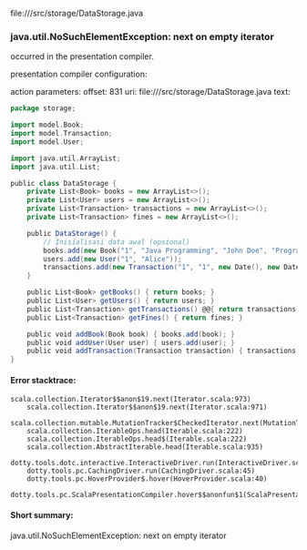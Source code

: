 file://<WORKSPACE>/src/storage/DataStorage.java
### java.util.NoSuchElementException: next on empty iterator

occurred in the presentation compiler.

presentation compiler configuration:


action parameters:
offset: 831
uri: file://<WORKSPACE>/src/storage/DataStorage.java
text:
```scala
package storage;

import model.Book;
import model.Transaction;
import model.User;

import java.util.ArrayList;
import java.util.List;

public class DataStorage {
    private List<Book> books = new ArrayList<>();
    private List<User> users = new ArrayList<>();
    private List<Transaction> transactions = new ArrayList<>();
    private List<Transaction> fines = new ArrayList<>();

    public DataStorage() {
        // Inisialisasi data awal (opsional)
        books.add(new Book("1", "Java Programming", "John Doe", "Programming", true, "file.pdf"));
        users.add(new User("1", "Alice"));
        transactions.add(new Transaction("1", "1", new Date(), new Date()));
    }

    public List<Book> getBooks() { return books; }
    public List<User> getUsers() { return users; }
    public List<Transaction> getTransactions() @@{ return transactions; }
    public List<Transaction> getFines() { return fines; }

    public void addBook(Book book) { books.add(book); }
    public void addUser(User user) { users.add(user); }
    public void addTransaction(Transaction transaction) { transactions.add(transaction); }
}
```



#### Error stacktrace:

```
scala.collection.Iterator$$anon$19.next(Iterator.scala:973)
	scala.collection.Iterator$$anon$19.next(Iterator.scala:971)
	scala.collection.mutable.MutationTracker$CheckedIterator.next(MutationTracker.scala:76)
	scala.collection.IterableOps.head(Iterable.scala:222)
	scala.collection.IterableOps.head$(Iterable.scala:222)
	scala.collection.AbstractIterable.head(Iterable.scala:935)
	dotty.tools.dotc.interactive.InteractiveDriver.run(InteractiveDriver.scala:164)
	dotty.tools.pc.CachingDriver.run(CachingDriver.scala:45)
	dotty.tools.pc.HoverProvider$.hover(HoverProvider.scala:40)
	dotty.tools.pc.ScalaPresentationCompiler.hover$$anonfun$1(ScalaPresentationCompiler.scala:389)
```
#### Short summary: 

java.util.NoSuchElementException: next on empty iterator